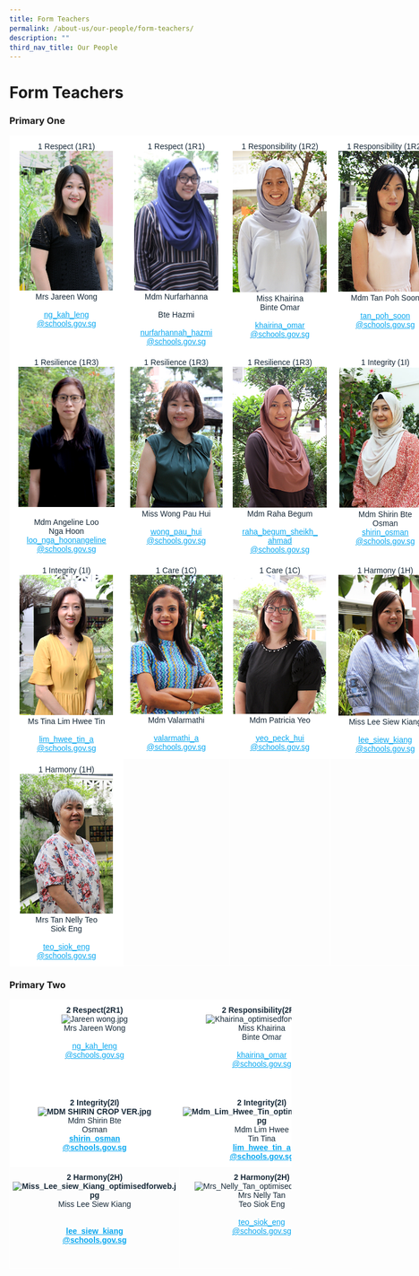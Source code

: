 ```yaml
---
title: Form Teachers
permalink: /about-us/our-people/form-teachers/
description: ""
third_nav_title: Our People
---
```

# **Form Teachers**

### Primary One



<table style="border-collapse:collapse;border-spacing:0;table-layout: fixed; width: 770px" class="tg"><colgroup><col style="width: 203px"><col style="width: 190px"><col style="width: 181px"><col style="width: 196px"></colgroup><thead><tr><th style="background-color:#FFF;border-color:#ffffff;border-style:solid;border-width:1px;color:#162837;font-family:Arial, sans-serif;font-size:14px;font-weight:normal;overflow:hidden;padding:10px 5px;text-align:center;vertical-align:top;word-break:normal">1 Respect (1R1)<br><img src="/images/Mdm_Ng_Kah_Leng(Jareen).jpg" alt="Mdm_Ng_Kah_Leng(Jareen)_optimisedforweb.jpg" width="167" height="249"><br><span style="font-weight:400;color:#162837">Mrs Jareen Wong</span><br><br><a href="mailto:ng_kah_leng@schools.gov.sg" target="_blank" rel="noopener noreferrer"><span style="text-decoration:underline;color:#08A7F0">ng_kah_leng</span></a><br><a href="mailto:ng_kah_leng@schools.gov.sg" target="_blank" rel="noopener noreferrer"><span style="text-decoration:underline;color:#08A7F0">@schools.gov.sg</span></a></th><th style="background-color:#FFF;border-color:#ffffff;border-style:solid;border-width:1px;color:#162837;font-family:Arial, sans-serif;font-size:14px;font-weight:normal;overflow:hidden;padding:10px 5px;text-align:center;vertical-align:top;word-break:normal">1 Respect (1R1)<br><img src="/images/Mdm%20Hannah%20cropped.jpg" alt="Mdm Hannah cropped.jpg" width="150" height="249"><br>Mdm Nurfarhanna<br><br><span style="font-weight:400;color:#162837"> Bte Hazmi</span><br><br><a href="mailto:nurfarhannah_hazmi@schools.gov.sg" target="_blank" rel="noopener noreferrer"><span style="text-decoration:underline;color:#08A7F0">nurfarhannah_hazmi</span></a><br><a href="mailto:nurfarhannah_hazmi@schools.gov.sg" target="_blank" rel="noopener noreferrer"><span style="text-decoration:underline;color:#08A7F0">@schools.gov.sg</span></a></th><th style="background-color:#FFF;border-color:#ffffff;border-style:solid;border-width:1px;color:#162837;font-family:Arial, sans-serif;font-size:14px;font-weight:normal;overflow:hidden;padding:10px 5px;text-align:center;vertical-align:top;word-break:normal">1 Responsibility (1R2)<br><img src="/images/Khairina_optimisedforweb.jpg" alt="Khairina_optimisedforweb.jpg" width="168" height="252"><br><span style="background-color:initial">Miss Khairina</span><br><span style="background-color:initial">Binte Omar</span><br><br><a href="mailto:khairina_omar@schools.gov.sg" target="_blank" rel="noopener noreferrer"><span style="text-decoration:underline;color:#08A7F0">khairina_omar</span></a><br><a href="mailto:khairina_omar@schools.gov.sg" target="_blank" rel="noopener noreferrer"><span style="text-decoration:underline;color:#08A7F0">@schools.gov.sg</span></a></th><th style="background-color:#FFF;border-color:#ffffff;border-style:solid;border-width:1px;color:#162837;font-family:Arial, sans-serif;font-size:14px;font-weight:normal;overflow:hidden;padding:10px 5px;text-align:center;vertical-align:top;word-break:normal">1 Responsibility (1R2)<br><img src="/images/Mdm_Tan_Poh_Soon_optimisedforweb.jpg" alt="Mdm_Tan_Poh_Soon_optimisedforweb.jpg" width="168" height="251"><br><span style="background-color:initial">Mdm Tan Poh Soon</span><br><br><a href="mailto:tan_poh_soon@schools.gov.sg" target="_blank" rel="noopener noreferrer"><span style="text-decoration:underline;color:#08A7F0;background-color:initial">tan_poh_soon</span></a><br><a href="mailto:tan_poh_soon@schools.gov.sg" target="_blank" rel="noopener noreferrer"><span style="text-decoration:underline;color:#08A7F0;background-color:initial">@schools.gov.sg</span></a><br></th></tr></thead><tbody><tr><td style="background-color:#FFF;border-color:#ffffff;border-style:solid;border-width:1px;color:#162837;font-family:Arial, sans-serif;font-size:14px;overflow:hidden;padding:10px 5px;text-align:center;vertical-align:top;word-break:normal">1 Resilience (1R3)<br><img src="/images/Mdm%20Angeline%20Loo%20Nga%20Hoon-Optimesed%20for%20web.jpg" alt="Mdm Angeline Loo Nga Hoon-Optimesed for web.jpg" width="172" height="250"><br><br><span style="font-weight:400;color:#162837">Mdm Angeline Loo </span><br><span style="font-weight:400;color:#162837">Nga Hoon</span><br><a href="https://parkviewpri.moe.edu.sg/about-us/our-people/goog_1969994066"><span style="text-decoration:underline;color:#08A7F0">loo_nga_hoonangeline</span></a><br><a href="https://parkviewpri.moe.edu.sg/about-us/our-people/goog_1969994066"><span style="text-decoration:underline;color:#08A7F0">@</span></a><a href="mailto:loo_nga_hoonangeline@schools.gov.sg"><span style="text-decoration:underline;color:#08A7F0;background-color:initial">schools.gov.sg</span></a></td><td style="background-color:#FFF;border-color:#ffffff;border-style:solid;border-width:1px;color:#162837;font-family:Arial, sans-serif;font-size:14px;overflow:hidden;padding:10px 5px;text-align:center;vertical-align:top;word-break:normal">1 Resilience (1R3)<br><img src="/images/Miss_wong_Pau_hui_optimisedforWeb.jpg" alt="Miss_wong_Pau_hui_optimisedforWeb.jpg" width="165" height="251"><br><span style="font-weight:400;color:#162837">Miss Wong Pau Hui</span><br><br><a href="mailto:wong_pau_hui@schools.gov.sg" target="_blank" rel="noopener noreferrer"><span style="text-decoration:underline;color:#08A7F0">wong_pau_hui</span></a><br><a href="mailto:wong_pau_hui@schools.gov.sg" target="_blank" rel="noopener noreferrer"><span style="text-decoration:underline;color:#08A7F0">@schools.gov.sg</span></a></td><td style="background-color:#FFF;border-color:#ffffff;border-style:solid;border-width:1px;color:#162837;font-family:Arial, sans-serif;font-size:14px;overflow:hidden;padding:10px 5px;text-align:center;vertical-align:top;word-break:normal"><span style="background-color:initial">1 Resilience (1R3)</span><br><img src="/images/Mdm_Raha_Begam_optimisedforweb.jpg" alt="Mdm_Raha_Begam_optimisedforweb.jpg" width="168" height="251"><br><span style="font-weight:400;color:#162837">Mdm Raha Begum</span><br><br><a href="mailto:raha_begum_sheikh_ahmad@schools.gov.sg"><span style="text-decoration:underline;color:#08A7F0">raha_begum_sheikh_</span></a><br><a href="mailto:raha_begum_sheikh_ahmad@schools.gov.sg"><span style="text-decoration:underline;color:#08A7F0">ahmad</span></a><br><a href="mailto:raha_begum_sheikh_ahmad@schools.gov.sg"><span style="text-decoration:underline;color:#08A7F0">@schools.gov.sg</span></a></td><td style="background-color:#FFF;border-color:#ffffff;border-style:solid;border-width:1px;color:#162837;font-family:Arial, sans-serif;font-size:14px;overflow:hidden;padding:10px 5px;text-align:center;vertical-align:top;word-break:normal">1 Integrity (1I)<br><img src="/images/MDM%20SHIRIN%20CROP%20VER.jpg" alt="MDM SHIRIN CROP VER.jpg" width="168" height="252"><br><span style="font-weight:400;color:#162837">Mdm Shirin Bte</span><br><span style="font-weight:400;color:#162837">Osman</span><br><a href="mailto:shirin_osman@schools.gov.sg" target="_blank" rel="noopener noreferrer"><span style="text-decoration:underline;color:#08A7F0">shirin_osman</span></a><br><a href="mailto:shirin_osman@schools.gov.sg" target="_blank" rel="noopener noreferrer"><span style="text-decoration:underline;color:#08A7F0">@schools.gov.sg</span></a></td></tr><tr><td style="background-color:#FFF;border-color:#ffffff;border-style:solid;border-width:1px;color:#162837;font-family:Arial, sans-serif;font-size:14px;overflow:hidden;padding:10px 5px;text-align:center;vertical-align:top;word-break:normal">1 Integrity (1I)<br><img src="/images/Mdm_Lim_Hwee_Tin_optimisedforweb.jpg" alt="Mdm_Lim_Hwee_Tin_optimisedforweb.jpg" width="167" height="250"><br><span style="font-weight:400;color:#162837">Ms Tina Lim Hwee Tin</span><br><br><a href="mailto:lim_hwee_tin_a@schools.gov.sg" target="_blank" rel="noopener noreferrer"><span style="text-decoration:underline;color:#08A7F0">lim_hwee_tin_a</span></a><br><a href="mailto:lim_hwee_tin_a@schools.gov.sg" target="_blank" rel="noopener noreferrer"><span style="text-decoration:underline;color:#08A7F0">@schools.gov.sg</span></a></td><td style="background-color:#FFF;border-color:#ffffff;border-style:solid;border-width:1px;color:#162837;font-family:Arial, sans-serif;font-size:14px;overflow:hidden;padding:10px 5px;text-align:center;vertical-align:top;word-break:normal">1 Care (1C)<br><img src="/images/Mdm%20valarmathi.jpg" alt="Mdm valarmathi.jpg" width="165" height="248"><br><span style="font-weight:400;color:#162837">Mdm Valarmathi</span><br><br><a href="mailto:valarmathi_a@schools.gov.sg" target="_blank" rel="noopener noreferrer"><span style="text-decoration:underline;color:#08A7F0">valarmathi_a</span></a><br><a href="mailto:valarmathi_a@schools.gov.sg" target="_blank" rel="noopener noreferrer"><span style="text-decoration:underline;color:#08A7F0">@schools.gov.sg</span></a></td><td style="background-color:#FFF;border-color:#ffffff;border-style:solid;border-width:1px;color:#162837;font-family:Arial, sans-serif;font-size:14px;overflow:hidden;padding:10px 5px;text-align:center;vertical-align:top;word-break:normal"><span style="background-color:initial">1 Care (1C)</span><br><img src="/images/Mdm%20Patricia%20Yeo_optimisedforweb.jpg" alt="Mdm Patricia Yeo_optimisedforweb.jpg" width="166" height="248"><br><span style="font-weight:400;color:#162837">Mdm Patricia Yeo</span><br><br><a href="mailto:yeo_peck_hui@schools.gov.sg"><span style="text-decoration:underline;color:#08A7F0">yeo_peck_hui</span></a><br><a href="mailto:yeo_peck_hui@schools.gov.sg"><span style="text-decoration:underline;color:#08A7F0">@schools.gov.sg</span></a></td><td style="background-color:#FFF;border-color:#ffffff;border-style:solid;border-width:1px;color:#162837;font-family:Arial, sans-serif;font-size:14px;overflow:hidden;padding:10px 5px;text-align:center;vertical-align:top;word-break:normal">1 Harmony (1H)<br><img src="/images/Miss_Lee_siew_Kiang_optimisedforweb.jpg" alt="Miss_Lee_siew_Kiang_optimisedforweb.jpg" width="168" height="251"><br><span style="font-weight:400;color:#162837">Miss Lee Siew Kiang</span><br><br><a href="mailto:lee_siew_kiang@schools.gov.sg" target="_blank" rel="noopener noreferrer"><span style="text-decoration:underline;color:#08A7F0">lee_siew_kiang</span></a><br><a href="mailto:lee_siew_kiang@schools.gov.sg" target="_blank" rel="noopener noreferrer"><span style="text-decoration:underline;color:#08A7F0">@schools.gov.sg</span></a></td></tr><tr><td style="background-color:#FFF;border-color:#ffffff;border-style:solid;border-width:1px;color:#162837;font-family:Arial, sans-serif;font-size:14px;overflow:hidden;padding:10px 5px;text-align:center;vertical-align:top;word-break:normal"><span style="background-color:initial"> 1 Harmony (1H)</span><br><img src="/images/Mrs_Nelly_Tan_optimisedforweb.jpg" alt="Mrs_Nelly_Tan_optimisedforweb.jpg" width="166" height="249"><br><span style="font-weight:400;color:#162837">Mrs Tan Nelly Teo</span><br><span style="font-weight:400;color:#162837">Siok Eng</span><br><br><a href="mailto:teo_siok_eng@schools.gov.sg" target="_blank" rel="noopener noreferrer"><span style="text-decoration:underline;color:#08A7F0">teo_siok_eng</span></a><br><a href="mailto:teo_siok_eng@schools.gov.sg" target="_blank" rel="noopener noreferrer"><span style="text-decoration:underline;color:#08A7F0">@schools.gov.sg</span></a></td><td style="border-color:#ffffff;border-style:solid;border-width:1px;font-family:Arial, sans-serif;font-size:14px;overflow:hidden;padding:10px 5px;text-align:left;vertical-align:top;word-break:normal"></td><td style="border-color:#ffffff;border-style:solid;border-width:1px;font-family:Arial, sans-serif;font-size:14px;overflow:hidden;padding:10px 5px;text-align:left;vertical-align:top;word-break:normal"></td><td style="border-color:#ffffff;border-style:solid;border-width:1px;font-family:Arial, sans-serif;font-size:14px;overflow:hidden;padding:10px 5px;text-align:left;vertical-align:top;word-break:normal"></td></tr></tbody></table>



### Primary Two

<table style="border-collapse:collapse;border-spacing:0" class="tg"><thead><tr><th style="background-color:#FFF;border-color:#ffffff;border-style:solid;border-width:1px;color:#162837;font-family:Arial, sans-serif;font-size:14px;font-weight:normal;overflow:hidden;padding:10px 5px;text-align:center;vertical-align:top;word-break:normal"><span style="font-weight:bold">2 Respect(2R1)</span><br><img src="https://parkviewpri.moe.edu.sg/qql/slot/u177/2023/About%20Us/Our%20People/Form%20Teachers/Jareen%20wong.jpg" alt="Jareen wong.jpg" width="173" height="252"><br><span style="color:#162837">Mrs Jareen </span><span style="background-color:initial">Wong</span><br><br><a href="mailto:ng_kah_leng@schools.gov.sg" target="_blank" rel="noopener noreferrer"><span style="text-decoration:underline;color:#08A7F0">ng_kah_leng</span></a><br><a href="mailto:ng_kah_leng@schools.gov.sg" target="_blank" rel="noopener noreferrer"><span style="text-decoration:underline;color:#08A7F0">@schools.gov.sg</span></a><br></th><th style="background-color:#FFF;border-color:#ffffff;border-style:solid;border-width:1px;color:#162837;font-family:Arial, sans-serif;font-size:14px;font-weight:normal;overflow:hidden;padding:10px 5px;text-align:center;vertical-align:top;word-break:normal"><span style="font-weight:bold">2 Responsibility</span><span style="font-weight:bold;background-color:initial">(2R2)</span><br><img src="https://parkviewpri.moe.edu.sg/qql/slot/u177/2022/2022%20Department%20photo/Optimised%20for%20Web%203/Khairina_optimisedforweb.jpg" alt="Khairina_optimisedforweb.jpg" width="169" height="253"><br><span style="background-color:initial">Miss Khairina</span><br><span style="background-color:initial">Binte Omar</span><br><br><a href="mailto:khairina_omar@schools.gov.sg" target="_blank" rel="noopener noreferrer"><span style="text-decoration:underline;color:#08A7F0">khairina_omar</span></a><br><a href="mailto:khairina_omar@schools.gov.sg" target="_blank" rel="noopener noreferrer"><span style="text-decoration:underline;color:#08A7F0">@sch</span></a><a href="mailto:khairina_omar@schools.gov.sg" target="_blank" rel="noopener noreferrer"><span style="text-decoration:underline;color:#08A7F0;background-color:initial">ools.gov.sg</span></a><br></th><th style="background-color:#FFF;border-color:#ffffff;border-style:solid;border-width:1px;color:#162837;font-family:Arial, sans-serif;font-size:14px;font-weight:bold;overflow:hidden;padding:10px 5px;text-align:center;vertical-align:top;word-break:normal">2 Responsibility(2R2)<br><img src="https://parkviewpri.moe.edu.sg/qql/slot/u177/2023/About%20Us/Our%20People/Form%20Teachers/Mdm%20Shi%20rui%202.jpg" alt="Mdm Shi rui 2.jpg" width="173" height="252"><br><span style="font-weight:400">Mdm Shi Rui</span><br><br><br><a href="mailto:Shi_rui@school.gov.sg" target="_blank" rel="noopener noreferrer"><span style="text-decoration:underline;color:#08A7F0">shi_rui</span></a><br><a href="mailto:Shi_rui@school.gov.sg" target="_blank" rel="noopener noreferrer"><span style="text-decoration:underline;color:#08A7F0">@school.gov.sg</span></a></th><th style="background-color:#FFF;border-color:#ffffff;border-style:solid;border-width:1px;color:#162837;font-family:Arial, sans-serif;font-size:14px;font-weight:bold;overflow:hidden;padding:10px 5px;text-align:center;vertical-align:top;word-break:normal">2 Resilience(2R3)<br><br><img src="https://parkviewpri.moe.edu.sg/qql/slot/u177/2021/About%20Us/Our%20People/Form%20Teachers/Primary%20One%20(2021)/Mdm_Zarah_Bte_Md_Abbas_optimisedforweb.jpg" alt="Mdm_Zarah_Bte_Md_Abbas_optimisedforweb.jpg" width="169" height="252"><br><span style="font-weight:400;color:#162837">Mdm Zahrah Bte</span><br><span style="font-weight:400;color:#162837">Md Abbas</span><br><br><a href="mailto:zahrah_mohamed_abbas@schools.gov.sg" target="_blank" rel="noopener noreferrer"><span style="text-decoration:underline;color:#08A7F0">zahrah_mohamed_</span></a><br><a href="mailto:zahrah_mohamed_abbas@schools.gov.sg" target="_blank" rel="noopener noreferrer"><span style="text-decoration:underline;color:#08A7F0">abbas@schools.gov.sg</span></a></th></tr></thead><tbody><tr><td style="background-color:#FFF;border-color:#ffffff;border-style:solid;border-width:1px;color:#162837;font-family:Arial, sans-serif;font-size:14px;font-weight:bold;overflow:hidden;padding:10px 5px;text-align:center;vertical-align:top;word-break:normal">2 Integrity(2I)<br><img src="https://parkviewpri.moe.edu.sg/qql/slot/u177/About%20Us/Our%20People/Form%20Teachers/MDM%20SHIRIN%20CROP%20VER.jpg" alt="MDM SHIRIN CROP VER.jpg" width="173" height="259"><br><span style="font-weight:400;color:#162837">Mdm Shirin Bte</span><br><span style="font-weight:400;color:#162837">Osman</span><br><a href="mailto:shirin_osman@schools.gov.sg" target="_blank" rel="noopener noreferrer"><span style="text-decoration:underline;color:#08A7F0">shirin_osman</span></a><br><a href="mailto:shirin_osman@schools.gov.sg" target="_blank" rel="noopener noreferrer"><span style="text-decoration:underline;color:#08A7F0">@schools.gov.sg</span></a></td><td style="background-color:#FFF;border-color:#ffffff;border-style:solid;border-width:1px;color:#162837;font-family:Arial, sans-serif;font-size:14px;font-weight:bold;overflow:hidden;padding:10px 5px;text-align:center;vertical-align:top;word-break:normal">2 Integrity(2I)<br><img src="https://parkviewpri.moe.edu.sg/qql/slot/u177/2021/About%20Us/Our%20People/Form%20Teachers/Primary%20Two%20(2021)/Mdm_Lim_Hwee_Tin_optimisedforweb.jpg" alt="Mdm_Lim_Hwee_Tin_optimisedforweb.jpg" width="167" height="250"><br><span style="font-weight:400;color:#162837">Mdm Lim Hwee</span><br><span style="font-weight:400;color:#162837"> Tin Tina</span><br><a href="mailto:lim_hwee_tin_a@schools.gov.sg" target="_blank" rel="noopener noreferrer"><span style="text-decoration:underline;color:#08A7F0">lim_hwee_tin_a</span></a><br><a href="mailto:lim_hwee_tin_a@schools.gov.sg" target="_blank" rel="noopener noreferrer"><span style="text-decoration:underline;color:#08A7F0">@schools.gov.sg</span></a><br></td><td style="background-color:#FFF;border-color:#ffffff;border-style:solid;border-width:1px;color:#162837;font-family:Arial, sans-serif;font-size:14px;overflow:hidden;padding:10px 5px;text-align:center;vertical-align:top;word-break:normal"><span style="font-weight:bold">2 Care(2C)</span><br><img src="https://parkviewpri.moe.edu.sg/qql/slot/u177/About%20Us/Our%20People%20New/Mdm%20Patricia%20Yeo_optimisedforweb.jpg" alt="Mdm Patricia Yeo_optimisedforweb.jpg" width="166" height="248"><br><span style="background-color:initial">Mdm Patricia Yeo</span><br><br><a href="mailto:yeo_peck_hui@schools.gov.sg" target="_blank" rel="noopener noreferrer"><span style="text-decoration:underline;color:#08A7F0">yeo_peck_hui</span></a><br><a href="mailto:yeo_peck_hui@schools.gov.sg" target="_blank" rel="noopener noreferrer"><span style="text-decoration:underline;color:#08A7F0">@schools.gov.sg</span></a></td><td style="background-color:#FFF;border-color:#ffffff;border-style:solid;border-width:1px;color:#162837;font-family:Arial, sans-serif;font-size:14px;overflow:hidden;padding:10px 5px;text-align:center;vertical-align:top;word-break:normal"><span style="font-weight:bold">2 Care(2C)</span><br><img src="https://parkviewpri.moe.edu.sg/qql/slot/u177/About%20Us/Our%20People%20New/Mdm%20valarmathi.jpg" alt="Mdm valarmathi.jpg" width="166" height="248"><br><span style="background-color:initial">Mdm Valarmathi</span><br><br><a href="mailto:valarmathi_a@schools.gov.sg" target="_blank" rel="noopener noreferrer"><span style="text-decoration:underline;color:#08A7F0">valarmathi_a</span></a><br><a href="mailto:valarmathi_a@schools.gov.sg" target="_blank" rel="noopener noreferrer"><span style="text-decoration:underline;color:#08A7F0">@schools.gov.sg</span></a><br></td></tr><tr><td style="border-color:#ffffff;border-style:solid;border-width:1px;color:#162837;font-family:Arial, sans-serif;font-size:14px;font-weight:bold;overflow:hidden;padding:10px 5px;text-align:center;vertical-align:top;word-break:normal">2 Harmony(2H)<br><img src="https://parkviewpri.moe.edu.sg/qql/slot/u177/2021/About%20Us/Our%20People/Form%20Teachers/Primary%20Two%20(2021)/Miss_Lee_siew_Kiang_optimisedforweb.jpg" alt="Miss_Lee_siew_Kiang_optimisedforweb.jpg" width="173" height="258"><br><span style="font-weight:400;color:#162837">Miss Lee Siew Kiang</span><br><br><br><a href="mailto:lee_siew_kiang@schools.gov.sg" target="_blank" rel="noopener noreferrer"><span style="text-decoration:underline;color:#08A7F0">lee_siew_kiang</span></a><br><a href="mailto:lee_siew_kiang@schools.gov.sg" target="_blank" rel="noopener noreferrer"><span style="text-decoration:underline;color:#08A7F0">@schools.gov.sg</span></a><br><br><br></td><td style="border-color:#ffffff;border-style:solid;border-width:1px;color:#162837;font-family:Arial, sans-serif;font-size:14px;overflow:hidden;padding:10px 5px;text-align:center;vertical-align:top;word-break:normal"><span style="font-weight:bold">2 Harmony(2H)</span><br><img src="https://parkviewpri.moe.edu.sg/qql/slot/u177/About%20Us/Our%20People%20New/Mrs_Nelly_Tan_optimisedforweb.jpg" alt="Mrs_Nelly_Tan_optimisedforweb.jpg" width="173" height="258"><br><span style="background-color:initial">Mrs Nelly Tan</span><br><span style="background-color:initial">Teo Siok Eng</span><br><br><a href="mailto:teo_siok_eng@schools.gov.sg" target="_blank" rel="noopener noreferrer"><span style="text-decoration:underline;color:#08A7F0">teo_siok_eng</span></a><br><a href="mailto:teo_siok_eng@schools.gov.sg" target="_blank" rel="noopener noreferrer"><span style="text-decoration:underline;color:#08A7F0">@schools.gov.sg</span></a><br><br></td><td style="border-color:#ffffff;border-style:solid;border-width:1px;color:#162837;font-family:Arial, sans-serif;font-size:14px;overflow:hidden;padding:10px 5px;text-align:center;vertical-align:top;word-break:normal"><br><br><br><br></td><td style="border-color:#ffffff;border-style:solid;border-width:1px;color:#162837;font-family:Arial, sans-serif;font-size:14px;overflow:hidden;padding:10px 5px;text-align:center;vertical-align:top;word-break:normal"><br><br><br><br></td></tr></tbody></table>